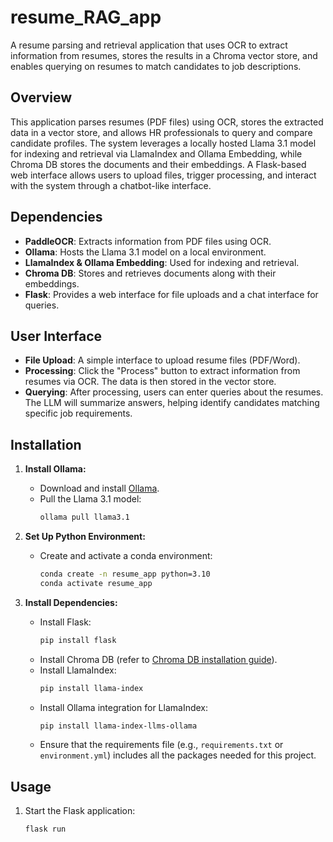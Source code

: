 # resume_RAG_app

A resume parsing and retrieval application that uses OCR to extract information from resumes, stores the results in a Chroma vector store, and enables querying on resumes to match candidates to job descriptions.

## Overview

This application parses resumes (PDF files) using OCR, stores the extracted data in a vector store, and allows HR professionals to query and compare candidate profiles. The system leverages a locally hosted Llama 3.1 model for indexing and retrieval via LlamaIndex and Ollama Embedding, while Chroma DB stores the documents and their embeddings. A Flask-based web interface allows users to upload files, trigger processing, and interact with the system through a chatbot-like interface.

## Dependencies

- **PaddleOCR**: Extracts information from PDF files using OCR.
- **Ollama**: Hosts the Llama 3.1 model on a local environment.
- **LlamaIndex & Ollama Embedding**: Used for indexing and retrieval.
- **Chroma DB**: Stores and retrieves documents along with their embeddings.
- **Flask**: Provides a web interface for file uploads and a chat interface for queries.

## User Interface

- **File Upload**: A simple interface to upload resume files (PDF/Word).
- **Processing**: Click the "Process" button to extract information from resumes via OCR. The data is then stored in the vector store.
- **Querying**: After processing, users can enter queries about the resumes. The LLM will summarize answers, helping identify candidates matching specific job requirements.

## Installation

1. **Install Ollama:**
   - Download and install [Ollama](https://github.com/ollama/ollama).
   - Pull the Llama 3.1 model:
     ```bash
     ollama pull llama3.1
     ```

2. **Set Up Python Environment:**
   - Create and activate a conda environment:
     ```bash
     conda create -n resume_app python=3.10
     conda activate resume_app
     ```

3. **Install Dependencies:**
   - Install Flask:
     ```bash
     pip install flask
     ```
   - Install Chroma DB (refer to [Chroma DB installation guide](https://docs.trychroma.com/)).
   - Install LlamaIndex:
     ```bash
     pip install llama-index
     ```
   - Install Ollama integration for LlamaIndex:
     ```bash
     pip install llama-index-llms-ollama
     ```
   - Ensure that the requirements file (e.g., `requirements.txt` or `environment.yml`) includes all the packages needed for this project.

## Usage

1. Start the Flask application:
   ```bash
   flask run
